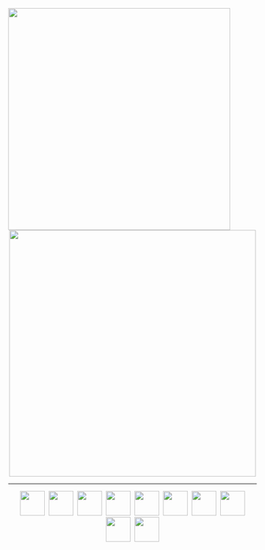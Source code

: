 <div>
    <picture>
        <source media="(prefers-color-scheme: dark)" srcset="https://raw.githubusercontent.com/NathanDagDane/NathanDagDane/refs/heads/main/Resources/svg/title.svg">
        <img class="image" src="https://raw.githubusercontent.com/NathanDagDane/NathanDagDane/refs/heads/main/Resources/svg/title-light.svg" width="450">
    </picture>
</div>

<div align="center">
    <a href="https://github.com/NathanDagDane/Clickett">
        <picture>
            <source media="(prefers-color-scheme: dark)" srcset="https://raw.githubusercontent.com/NathanDagDane/NathanDagDane/refs/heads/main/Resources/svg/wingBox.svg">
            <img class="image" src="https://raw.githubusercontent.com/NathanDagDane/NathanDagDane/refs/heads/main/Resources/svg/wingBox-light.svg" width="500">
        </picture>
    </a>
</div>

---
<div align="center" >
    <img class="image" src="https://raw.githubusercontent.com/NathanDagDane/NathanDagDane/refs/heads/test-icons/Resources/svg/icons/Windows.svg"    width="50px" hspace="2">
    <img class="image" src="https://raw.githubusercontent.com/NathanDagDane/NathanDagDane/refs/heads/test-icons/Resources/svg/icons/Android.svg"    width="50px" hspace="2">
    <img class="image" src="https://raw.githubusercontent.com/NathanDagDane/NathanDagDane/refs/heads/test-icons/Resources/svg/icons/Apple.svg"      width="50px" hspace="2">
    <img class="image" src="https://raw.githubusercontent.com/NathanDagDane/NathanDagDane/refs/heads/test-icons/Resources/svg/icons/CSharp.svg"     width="50px" hspace="2">
    <img class="image" src="https://raw.githubusercontent.com/NathanDagDane/NathanDagDane/refs/heads/test-icons/Resources/svg/icons/Kotlin.svg"     width="50px" hspace="2">
    <img class="image" src="https://raw.githubusercontent.com/NathanDagDane/NathanDagDane/refs/heads/test-icons/Resources/svg/icons/TypeScript.svg" width="50px" hspace="2">
    <img class="image" src="https://raw.githubusercontent.com/NathanDagDane/NathanDagDane/refs/heads/test-icons/Resources/svg/icons/React.svg"      width="50px" hspace="2">
    <img class="image" src="https://raw.githubusercontent.com/NathanDagDane/NathanDagDane/refs/heads/test-icons/Resources/svg/icons/Python.svg"     width="50px" hspace="2">
    <img class="image" src="https://raw.githubusercontent.com/NathanDagDane/NathanDagDane/refs/heads/test-icons/Resources/svg/icons/MySQL.svg"      width="50px" hspace="2">
    <img class="image" src="https://raw.githubusercontent.com/NathanDagDane/NathanDagDane/refs/heads/test-icons/Resources/svg/icons/Firebase.svg"   width="50px" hspace="2">
</div>